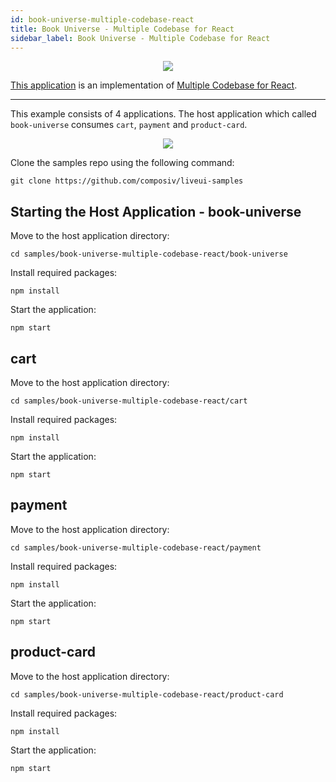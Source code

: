 ```yaml
---
id: book-universe-multiple-codebase-react
title: Book Universe - Multiple Codebase for React
sidebar_label: Book Universe - Multiple Codebase for React
---
```


<p align="center">
    <img src="../img/showcase-book-universe-advanced.png" />
</p>

[This application](https://github.com/composiv/liveui-samples/book-universe-multiple-codebase-react) is an implementation of [Multiple Codebase for React](/docs/LiveUI/advanced/multiple-codebases-react).

---

This example consists of 4 applications. The host application which called `book-universe` consumes `cart`, `payment` and `product-card`.

<p align="center">
    <img src="../img/book-universe-diagram.png" />
</p>


Clone the samples repo using the following command:
```command
git clone https://github.com/composiv/liveui-samples
```

## Starting the Host Application - book-universe

Move to the host application directory:
```command
cd samples/book-universe-multiple-codebase-react/book-universe
```

Install required packages:
```command
npm install
```

Start the application:
```command
npm start
```

## cart

Move to the host application directory:
```command
cd samples/book-universe-multiple-codebase-react/cart
```

Install required packages:
```command
npm install
```

Start the application:
```command
npm start
```

## payment

Move to the host application directory:
```command
cd samples/book-universe-multiple-codebase-react/payment
```

Install required packages:
```command
npm install
```

Start the application:
```command
npm start
```

## product-card

Move to the host application directory:
```command
cd samples/book-universe-multiple-codebase-react/product-card
```

Install required packages:
```command
npm install
```

Start the application:
```command
npm start
```